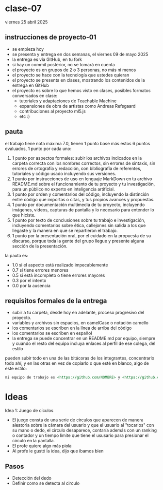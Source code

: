 # clase-07

viernes 25 abril 2025

## instrucciones de proyecto-01

- se empieza hoy
- se presenta y entrega en dos semanas, el viernes 09 de mayo 2025
- la entrega es vía GitHub, en tu fork
- si hay un commit posterior, no se tomará en cuenta
- el proyecto es en grupos de 2 o 3 personas, no más ni menos
- el proyecto se hace con la tecnología que ustedes quieran
- el proyecto se presenta en clases, mostrando los contenidos de la entrega en GitHub
- el proyecto es sobre lo que hemos visto en clases, posibles formatos conversados en clase:
  - tutoriales y adaptaciones de Teachable Machine
  - expansiones de obra de artistas como Andreas Refsgaard
  - contribuciones al proyecto ml5.js
  - etc :)

## pauta

el trabajo tiene nota máxima 7.0, tienen 1 punto base más estos 6 puntos evaluados, 1 punto por cada uno:

1. 1 punto por aspectos formales: subir los archivos indicados en la carpeta correcta con los nombres correctos, sin errores de sintaxis, sin errores de ortografía y redacción, con bibliografía de referentes, tutoriales y código usado incluyendo sus versiones.
2. 1 punto por instrucciones de uso en lenguaje MarkDown en tu archivo README.md sobre el funcionamiento de tu proyecto y tu investigación, para un público no experto en inteligencia artificial.
3. 1 punto por orden y comentarios del código, incluyendo la distinción entre código que importas o citas, y tus propios avances y propuestas.
4. 1 punto por documentación multimedia de tu proyecto, incluyendo imágenes, videos, capturas de pantalla y lo necesario para entender lo que hiciste.
5. 1 punto por texto de conclusiones sobre tu trabajo e investigación, incluyendo comentarios sobre ética, callejones sin salida a los que llegaste y la manera en que se repartieron el trabajo.
6. 1 punto por la presentación oral, por el cuidado en la propuesta de su discurso, porque toda la gente del grupo llegue y presente alguna sección de la presentación.

la pauta es:

- 1.0 si el aspecto está realizado impecablemente
- 0.7 si tiene errores menores
- 0.5 si está incompleto o tiene errores mayores
- 0.3 por el intento
- 0.0 por la ausencia

## requisitos formales de la entrega

- subir a tu carpeta, desde hoy en adelante, proceso progresivo del proyecto.
- variables y archivos sin espacios, en camelCase o notación camello
- los comentarios se escriben en la línea de arriba del código
- los comentarios se escriben en español
- la entrega se puede concentrar en un README.md por equipo, siempre y cuando el resto del equipo incluya enlaces al perfil de ese colega, del estilo

pueden subir todo en una de las bitácoras de los integrantes, concentrarlo todo ahí, y en las otras en vez de copiarlo o que esté en blanco, algo de este estilo:

```md
mi equipo de trabajo es <https://github.com/NOMBRE> y <https://github.com/NOMBRE>, entregamos en el repositorio en este enlace <https://github.com/ETC>.
```

# Ideas
Idea 1: Juego de cículos 
- El juego consta de una serie de circulos que aparecen de manera aleatoria sobre la cámara del usuario y que el usuario al "tocarlos" con su mano o dedo, el circulo desaparece, contaría además con un ranking o contador y un tiempo límite que tiene el ususario para presionar el circulo en la pantalla.
- El profe quiere algo más piola 
- Al profe le gustó la idea, dijo que ibamos bien

## Pasos
- Detección del dedo
- Definir como se detecta al circulo 
